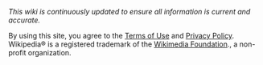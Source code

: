 _This wiki is continuously updated to ensure all information is current and accurate._

By using this site, you agree to the [Terms of Use](https://foundation.wikimedia.org/wiki/Policy:Terms_of_Use) and [Privacy Policy](https://foundation.wikimedia.org/wiki/Policy:Privacy_policy). Wikipedia® is a registered trademark of the [Wikimedia Foundation](https://wikimediafoundation.org/)., a non-profit organization.
